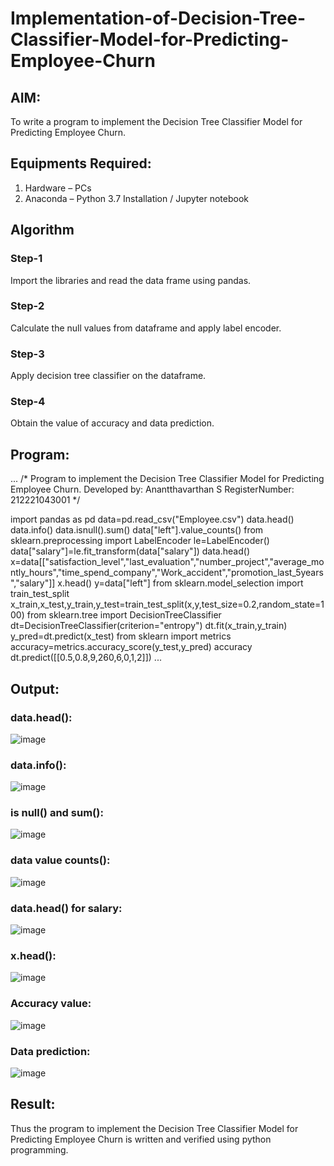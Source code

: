 # Implementation-of-Decision-Tree-Classifier-Model-for-Predicting-Employee-Churn

## AIM:
To write a program to implement the Decision Tree Classifier Model for Predicting Employee Churn.

## Equipments Required:
1. Hardware – PCs
2. Anaconda – Python 3.7 Installation / Jupyter notebook

## Algorithm
### Step-1
Import the libraries and read the data frame using pandas.
### Step-2
Calculate the null values from dataframe and apply label encoder.
### Step-3
Apply decision tree classifier on the dataframe.
### Step-4
Obtain the value of accuracy and data prediction.

## Program:
...
/*
Program to implement the Decision Tree Classifier Model for Predicting Employee Churn.
Developed by: Anantthavarthan S
RegisterNumber: 212221043001
*/


import pandas as pd
data=pd.read_csv("Employee.csv")
data.head()
data.info()
data.isnull().sum()
data["left"].value_counts()
from sklearn.preprocessing import LabelEncoder
le=LabelEncoder()
data["salary"]=le.fit_transform(data["salary"])
data.head()
x=data[["satisfaction_level","last_evaluation","number_project","average_montly_hours","time_spend_company","Work_accident","promotion_last_5years","salary"]]
x.head()
y=data["left"]
from sklearn.model_selection import train_test_split
x_train,x_test,y_train,y_test=train_test_split(x,y,test_size=0.2,random_state=100)
from sklearn.tree import DecisionTreeClassifier
dt=DecisionTreeClassifier(criterion="entropy")
dt.fit(x_train,y_train)
y_pred=dt.predict(x_test)
from sklearn import metrics
accuracy=metrics.accuracy_score(y_test,y_pred)
accuracy
dt.predict([[0.5,0.8,9,260,6,0,1,2]])
...
## Output:
### data.head():
![image](https://github.com/Yogabharathi3/Implementation-of-Decision-Tree-Classifier-Model-for-Predicting-Employee-Churn/assets/118899387/7d7c513b-bf01-4d79-9e36-2c222befd70b)
### data.info():
![image](https://github.com/Yogabharathi3/Implementation-of-Decision-Tree-Classifier-Model-for-Predicting-Employee-Churn/assets/118899387/6bcb1e1b-fcbf-45b1-8698-c6a06b0db043)
### is null() and sum():
![image](https://github.com/Yogabharathi3/Implementation-of-Decision-Tree-Classifier-Model-for-Predicting-Employee-Churn/assets/118899387/c1282d28-6371-42dd-a305-4b1490d63048)
### data value counts():
![image](https://github.com/Yogabharathi3/Implementation-of-Decision-Tree-Classifier-Model-for-Predicting-Employee-Churn/assets/118899387/35e2ba9a-be1e-47f1-8ba4-7cf955928024)
### data.head() for salary:
![image](https://github.com/Yogabharathi3/Implementation-of-Decision-Tree-Classifier-Model-for-Predicting-Employee-Churn/assets/118899387/e9cee245-c5af-47c2-a129-99400a9d2982)
### x.head():
![image](https://github.com/Yogabharathi3/Implementation-of-Decision-Tree-Classifier-Model-for-Predicting-Employee-Churn/assets/118899387/76494346-2d77-4c80-a786-4b7e48c402d2)
### Accuracy value:
![image](https://github.com/Yogabharathi3/Implementation-of-Decision-Tree-Classifier-Model-for-Predicting-Employee-Churn/assets/118899387/53cf7929-b2e5-4565-b1eb-5d228daa87f5)
### Data prediction:
![image](https://github.com/Yogabharathi3/Implementation-of-Decision-Tree-Classifier-Model-for-Predicting-Employee-Churn/assets/118899387/ba86731c-efb9-467e-9009-8ae7bb47debc)

## Result:
Thus the program to implement the  Decision Tree Classifier Model for Predicting Employee Churn is written and verified using python programming.
